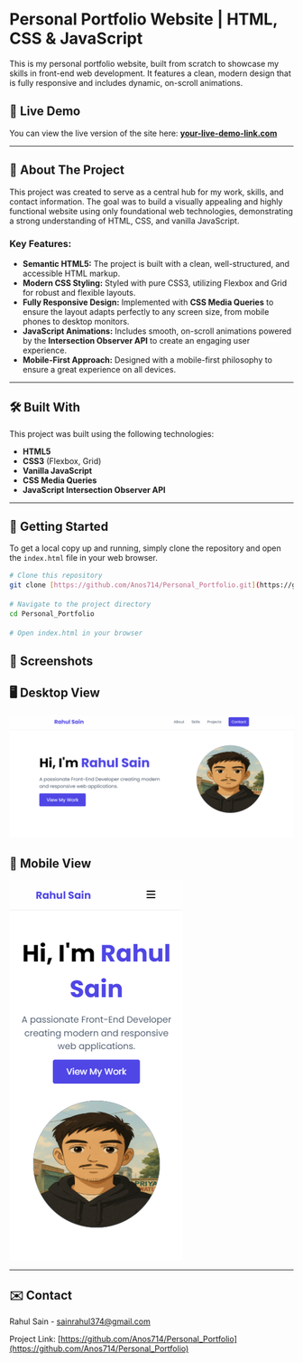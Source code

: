 # Personal Portfolio Website | HTML, CSS & JavaScript

This is my personal portfolio website, built from scratch to showcase my skills in front-end web development. It features a clean, modern design that is fully responsive and includes dynamic, on-scroll animations.

## 🚀 Live Demo

You can view the live version of the site here: **[your-live-demo-link.com](https://rahulsainportfolio714.vercel.app/)**

---

## 🌟 About The Project

This project was created to serve as a central hub for my work, skills, and contact information. The goal was to build a visually appealing and highly functional website using only foundational web technologies, demonstrating a strong understanding of HTML, CSS, and vanilla JavaScript.

### Key Features:

* **Semantic HTML5:** The project is built with a clean, well-structured, and accessible HTML markup.
* **Modern CSS Styling:** Styled with pure CSS3, utilizing Flexbox and Grid for robust and flexible layouts.
* **Fully Responsive Design:** Implemented with **CSS Media Queries** to ensure the layout adapts perfectly to any screen size, from mobile phones to desktop monitors.
* **JavaScript Animations:** Includes smooth, on-scroll animations powered by the **Intersection Observer API** to create an engaging user experience.
* **Mobile-First Approach:** Designed with a mobile-first philosophy to ensure a great experience on all devices.

---

## 🛠️ Built With

This project was built using the following technologies:

* **HTML5**
* **CSS3** (Flexbox, Grid)
* **Vanilla JavaScript**
* **CSS Media Queries**
* **JavaScript Intersection Observer API**

---

## 🏁 Getting Started

To get a local copy up and running, simply clone the repository and open the `index.html` file in your web browser.

```bash
# Clone this repository
git clone [https://github.com/Anos714/Personal_Portfolio.git](https://github.com/Anos714/Personal_Portfolio.git)

# Navigate to the project directory
cd Personal_Portfolio

# Open index.html in your browser
```


## 📸 Screenshots
## 🖥 Desktop View
![Desktop View](Personal_Portfolio/images/desktop.png?raw=true "Desktop View")

## 📱 Mobile View
![Mobile View](Personal_Portfolio/images/mobile.png?raw=true "Mobile View")

---

## ✉️ Contact

Rahul Sain - sainrahul374@gmail.com

Project Link: [https://github.com/Anos714/Personal_Portfolio](https://github.com/Anos714/Personal_Portfolio)
